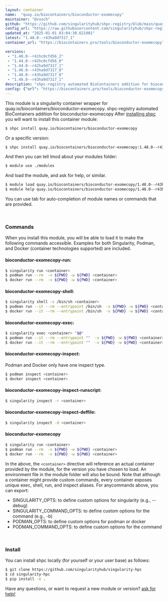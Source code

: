 ```yaml
---
layout: container
name:  "quay.io/biocontainers/bioconductor-exomecopy"
maintainer: "@vsoch"
github: "https://github.com/singularityhub/shpc-registry/blob/main/quay.io/biocontainers/bioconductor-exomecopy/container.yaml"
config_url: "https://raw.githubusercontent.com/singularityhub/shpc-registry/main/quay.io/biocontainers/bioconductor-exomecopy/container.yaml"
updated_at: "2025-01-01 03:04:30.621001"
latest: "1.48.0--r43ha9d7317_1"
container_url: "https://biocontainers.pro/tools/bioconductor-exomecopy"

versions:
 - "1.40.0--r41hc0cfd56_2"
 - "1.44.0--r42hc0cfd56_0"
 - "1.44.0--r42ha9d7317_1"
 - "1.46.0--r43ha9d7317_0"
 - "1.48.0--r43ha9d7317_0"
 - "1.48.0--r43ha9d7317_1"
description: "shpc-registry automated BioContainers addition for bioconductor-exomecopy"
config: {"url": "https://biocontainers.pro/tools/bioconductor-exomecopy", "maintainer": "@vsoch", "description": "shpc-registry automated BioContainers addition for bioconductor-exomecopy", "latest": {"1.48.0--r43ha9d7317_1": "sha256:9c33058d6f94ef07ffa9f08c701cbb3df1af938831a893387c58613e5abeb63e"}, "tags": {"1.40.0--r41hc0cfd56_2": "sha256:1ee29299606ec531c3cb60ac5e6fb99a81c003e81e514b6fd0a831587e45227d", "1.44.0--r42hc0cfd56_0": "sha256:17ec3e23146669e7bb29c338cf1c8817f0aadeb4e6ece9c1a74357a829402f21", "1.44.0--r42ha9d7317_1": "sha256:d3f256ab3c0ffbf7aa180fb9d532701169a53d1d3653b2e149a91246886d2301", "1.46.0--r43ha9d7317_0": "sha256:014309d32d8ad4027416f50e9d2d7d63ca783b8e67899c0eaaf298bef89a4084", "1.48.0--r43ha9d7317_0": "sha256:c2a10ba7f6a363756c4c942db528e1f40a5b4641e0b233170418f00c7afed352", "1.48.0--r43ha9d7317_1": "sha256:9c33058d6f94ef07ffa9f08c701cbb3df1af938831a893387c58613e5abeb63e"}, "docker": "quay.io/biocontainers/bioconductor-exomecopy"}
---
```


This module is a singularity container wrapper for quay.io/biocontainers/bioconductor-exomecopy.
shpc-registry automated BioContainers addition for bioconductor-exomecopy
After [installing shpc](#install) you will want to install this container module:


```bash
$ shpc install quay.io/biocontainers/bioconductor-exomecopy
```

Or a specific version:

```bash
$ shpc install quay.io/biocontainers/bioconductor-exomecopy:1.48.0--r43ha9d7317_1
```

And then you can tell lmod about your modules folder:

```bash
$ module use ./modules
```

And load the module, and ask for help, or similar.

```bash
$ module load quay.io/biocontainers/bioconductor-exomecopy/1.48.0--r43ha9d7317_1
$ module help quay.io/biocontainers/bioconductor-exomecopy/1.48.0--r43ha9d7317_1
```

You can use tab for auto-completion of module names or commands that are provided.

<br>

### Commands

When you install this module, you will be able to load it to make the following commands accessible.
Examples for both Singularity, Podman, and Docker (container technologies supported) are included.

#### bioconductor-exomecopy-run:

```bash
$ singularity run <container>
$ podman run --rm  -v ${PWD} -w ${PWD} <container>
$ docker run --rm  -v ${PWD} -w ${PWD} <container>
```

#### bioconductor-exomecopy-shell:

```bash
$ singularity shell -s /bin/sh <container>
$ podman run --it --rm --entrypoint /bin/sh  -v ${PWD} -w ${PWD} <container>
$ docker run --it --rm --entrypoint /bin/sh  -v ${PWD} -w ${PWD} <container>
```

#### bioconductor-exomecopy-exec:

```bash
$ singularity exec <container> "$@"
$ podman run --it --rm --entrypoint ""  -v ${PWD} -w ${PWD} <container> "$@"
$ docker run --it --rm --entrypoint ""  -v ${PWD} -w ${PWD} <container> "$@"
```

#### bioconductor-exomecopy-inspect:

Podman and Docker only have one inspect type.

```bash
$ podman inspect <container>
$ docker inspect <container>
```

#### bioconductor-exomecopy-inspect-runscript:

```bash
$ singularity inspect -r <container>
```

#### bioconductor-exomecopy-inspect-deffile:

```bash
$ singularity inspect -d <container>
```



#### bioconductor-exomecopy

```bash
$ singularity run <container>
$ podman run --rm  -v ${PWD} -w ${PWD} <container>
$ docker run --rm  -v ${PWD} -w ${PWD} <container>
```


In the above, the `<container>` directive will reference an actual container provided
by the module, for the version you have chosen to load. An environment file in the
module folder will also be bound. Note that although a container
might provide custom commands, every container exposes unique exec, shell, run, and
inspect aliases. For anycommands above, you can export:

 - SINGULARITY_OPTS: to define custom options for singularity (e.g., --debug)
 - SINGULARITY_COMMAND_OPTS: to define custom options for the command (e.g., -b)
 - PODMAN_OPTS: to define custom options for podman or docker
 - PODMAN_COMMAND_OPTS: to define custom options for the command

<br>

### Install

You can install shpc locally (for yourself or your user base) as follows:

```bash
$ git clone https://github.com/singularityhub/singularity-hpc
$ cd singularity-hpc
$ pip install -e .
```

Have any questions, or want to request a new module or version? [ask for help!](https://github.com/singularityhub/singularity-hpc/issues)